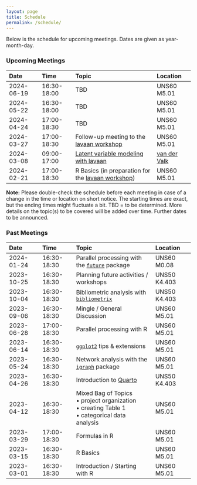 ```yaml
---
layout: page
title: Schedule
permalink: /schedule/
---
```


Below is the schedule for upcoming meetings. Dates are given as year-month-day.

### Upcoming Meetings

Date | Time | Topic | Location
:--- | :--- | :---- | :-------
2024-06-19 | 16:30-18:00 | TBD | UNS60 M5.01
2024-05-22 | 16:30-18:00 | TBD | UNS60 M5.01
2024-04-24 | 17:00-18:30 | TBD | UNS60 M5.01
2024-03-27 | 17:00-18:30 | Follow-up meeting to the [lavaan workshop](workshop_2024_lavaan.md) | UNS60 M5.01
2024-03-08 | 09:00-17:00 | [Latent variable modeling with lavaan](workshop_2024_lavaan.md) | [van der Valk](https://www.hotelmaastricht.com)
2024-02-21 | 17:00-18:30 | R Basics (in preparation for the [lavaan workshop](workshop_2024_lavaan.md)) | UNS60 M5.01

**Note:** Please double-check the schedule before each meeting in case of a change in the time or location on short notice. The starting times are exact, but the ending times might fluctuate a bit. TBD = to be determined. More details on the topic(s) to be covered will be added over time. Further dates to be announced.

### Past Meetings

Date | Time | Topic | Location
:--- | :--- | :---- | :-------
2024-01-24 | 16:30-18:30 | Parallel processing with the [`future`](https://cran.r-project.org/package=future) package | UNS60 M0.08
2023-10-25 | 16:30-18:30 | Planning future activities / workshops | UNS50 K4.403
2023-10-04 | 16:30-18:30 | Bibliometric analysis with [`bibliometrix`](https://cran.r-project.org/package=bibliometrix) | UNS50 K4.403
2023-09-06 | 16:30-18:30 | Mingle / General Discussion | UNS60 M5.01
2023-06-28 | 17:00-18:30 | Parallel processing with R | UNS60 M5.01
2023-06-14 | 16:30-18:30 | [`ggplot2`](https://cran.r-project.org/package=ggplot2) tips & extensions | UNS60 M5.01
2023-05-24 | 16:30-18:30 | Network analysis with the [`igraph`](https://cran.r-project.org/package=igraph) package | UNS60 M5.01
2023-04-26 | 16:30-18:30 | Introduction to [Quarto](https://quarto.org) | UNS50 K4.403
2023-04-12 | 16:30-18:30 | Mixed Bag of Topics <br> • project organization <br> • creating Table 1 <br> • categorical data analysis | UNS60 M5.01
2023-03-29 | 17:00-18:30 | Formulas in R | UNS60 M5.01
2023-03-15 | 16:30-18:30 | R Basics | UNS60 M5.01
2023-03-01 | 16:30-18:30 | Introduction / Starting with R | UNS60 M5.01
